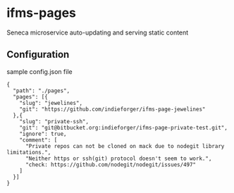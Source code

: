 # ifms-pages

Seneca microservice auto-updating and serving static content
 
 
## Configuration

sample config.json file
```
{
  "path": "./pages",
  "pages": [{
    "slug": "jewelines",
    "git": "https://github.com/indieforger/ifms-page-jewelines"
  },{
    "slug": "private-ssh",
    "git": "git@bitbucket.org:indieforger/ifms-page-private-test.git",
    "ignore": true,
    "comment": [
      "Private repos can not be cloned on mack due to nodegit library limitations.",
      "Neither https or ssh(git) protocol doesn't seem to work.",
      "check: https://github.com/nodegit/nodegit/issues/497"
    ]
  }]
}
```
